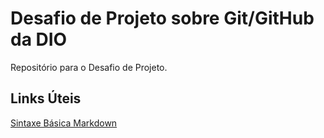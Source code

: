# Desafio de Projeto sobre Git/GitHub da DIO
Repositório para o Desafio de Projeto.

## Links Úteis
[Sintaxe Básica Markdown](https://www.markdownguide.org/basic-syntax/)
